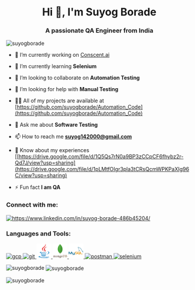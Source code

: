 <h1 align="center">Hi 👋, I'm Suyog Borade</h1>
<h3 align="center">A passionate QA Engineer from India</h3>

<p align="left"> <img src="https://komarev.com/ghpvc/?username=suyogborade&label=Profile%20views&color=0e75b6&style=flat" alt="suyogborade" /> </p>

- 🔭 I’m currently working on [Conscent.ai](https://conscent.ai/)

- 🌱 I’m currently learning **Selenium**

- 👯 I’m looking to collaborate on **Automation Testing**

- 🤝 I’m looking for help with **Manual Testing**

- 👨‍💻 All of my projects are available at [https://github.com/suyogborade/Automation_Code](https://github.com/suyogborade/Automation_Code)

- 💬 Ask me about **Software Testing**

- 📫 How to reach me **suyog142000@gmail.com**

- 📄 Know about my experiences [[https://drive.google.com/file/d/1Q5Qs7rN0a9BP3zCCpCF6fhybz2r-Qd7J/view?usp=sharing](https://drive.google.com/file/d/1pLMtfOIgr3pla3tCRsQcmWPKPaXIg96C/view?usp=sharing)

- ⚡ Fun fact **I am QA**

<h3 align="left">Connect with me:</h3>
<p align="left">
<a href="https://www.linkedin.com/in/suyog-borade-486b45204/" target="blank"><img align="center" src="https://raw.githubusercontent.com/rahuldkjain/github-profile-readme-generator/master/src/images/icons/Social/linked-in-alt.svg" alt="https://www.linkedin.com/in/suyog-borade-486b45204/" height="30" width="40" /></a>


<h3 align="left">Languages and Tools:</h3>
 </a> <a href="https://cloud.google.com" target="_blank" rel="noreferrer"> <img src="https://www.vectorlogo.zone/logos/google_cloud/google_cloud-icon.svg" alt="gcp" width="40" height="40"/> </a> <a href="https://git-scm.com/" target="_blank" rel="noreferrer"> <img src="https://www.vectorlogo.zone/logos/git-scm/git-scm-icon.svg" alt="git" width="40" height="40"/> </a> <a href="https://www.java.com" target="_blank" rel="noreferrer"> <img src="https://raw.githubusercontent.com/devicons/devicon/master/icons/java/java-original.svg" alt="java" width="40" height="40"/> </a> <a href="https://www.mongodb.com/" target="_blank" rel="noreferrer"> <img src="https://raw.githubusercontent.com/devicons/devicon/master/icons/mongodb/mongodb-original-wordmark.svg" alt="mongodb" width="40" height="40"/> </a> <a href="https://www.mysql.com/" target="_blank" rel="noreferrer"> <img src="https://raw.githubusercontent.com/devicons/devicon/master/icons/mysql/mysql-original-wordmark.svg" alt="mysql" width="40" height="40"/> </a> <a href="https://postman.com" target="_blank" rel="noreferrer"> <img src="https://www.vectorlogo.zone/logos/getpostman/getpostman-icon.svg" alt="postman" width="40" height="40"/> </a> <a href="https://www.selenium.dev" target="_blank" rel="noreferrer"> <img src="https://raw.githubusercontent.com/detain/svg-logos/780f25886640cef088af994181646db2f6b1a3f8/svg/selenium-logo.svg" alt="selenium" width="40" height="40"/> </a> </p>

<p><img align="left" src="https://github-readme-stats.vercel.app/api/top-langs?username=suyogborade&show_icons=true&locale=en&layout=compact" alt="suyogborade" /></p>

<p>&nbsp;<img align="center" src="https://github-readme-stats.vercel.app/api?username=suyogborade&show_icons=true&locale=en" alt="suyogborade" /></p>

<p><img align="center" src="https://github-readme-streak-stats.herokuapp.com/?user=suyogborade&" alt="suyogborade" /></p>

